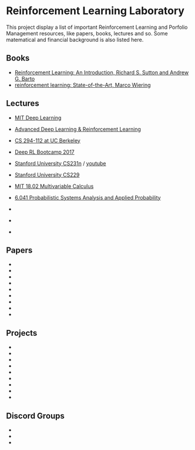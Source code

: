 # Reinforcement Learning Laboratory

This project display a list of important Reinforcement Learning and Porfolio Management resources, like papers, books, lectures and so. Some matematical and financial background is also listed here.
  
## Books
* [Reinforcement Learning: An Introduction, Richard S. Sutton and Andrew G. Barto](https://web.stanford.edu/class/psych209/Readings/SuttonBartoIPRLBook2ndEd.pdf)
* [reinforcement learning: State-of-the-Art, Marco Wiering](/ReinforcementLearningState-of-the-Art.pdf)

## Lectures
* [MIT Deep Learning](https://www.youtube.com/playlist?list=PLrAXtmErZgOeiKm4sgNOknGvNjby9efdf)
* [Advanced Deep Learning & Reinforcement Learning](https://www.youtube.com/playlist?list=PLqYmG7hTraZDNJre23vqCGIVpfZ_K2RZs)
* [CS 294-112 at UC Berkeley](http://rail.eecs.berkeley.edu/deeprlcourse/)
* [Deep RL Bootcamp 2017](https://www.youtube.com/playlist?list=PLAdk-EyP1ND8MqJEJnSvaoUShrAWYe51U)
* [Stanford University CS231n](http://cs231n.github.io/) / [youtube](https://www.youtube.com/playlist?list=PLC1qU-LWwrF64f4QKQT-Vg5Wr4qEE1Zxk)
* [Stanford University CS229](https://www.youtube.com/playlist?list=PLA89DCFA6ADACE599)
* [MIT 18.02 Multivariable Calculus](https://www.youtube.com/playlist?list=PL4C4C8A7D06566F38)
* [6.041 Probabilistic Systems Analysis and Applied Probability](https://www.youtube.com/playlist?list=PLUl4u3cNGP61MdtwGTqZA0MreSaDybji8)

* []()
* []()
* []()


## Papers
* []()
* []()
* []()
* []()
* []()
* []()
* []()
* []()
* []()

## Projects
* []()
* []()
* []()
* []()
* []()
* []()
* []()
* []()
* []()

## Discord Groups

* []()
* []()
* []()
